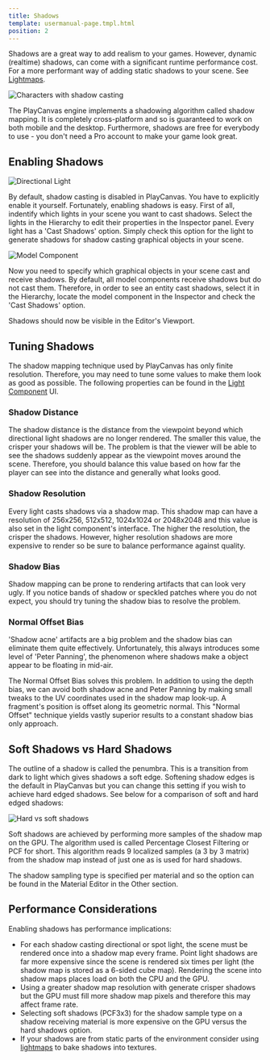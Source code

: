 ```yaml
---
title: Shadows
template: usermanual-page.tmpl.html
position: 2
---
```


Shadows are a great way to add realism to your games. However, dynamic (realtime) shadows, can come with a significant runtime performance cost. For a more performant way of adding static shadows to your scene. See [Lightmaps][4].

![Characters with shadow casting][1]

The PlayCanvas engine implements a shadowing algorithm called shadow mapping. It is completely cross-platform and so is guaranteed to work on both mobile and the desktop. Furthermore, shadows are free for everybody to use - you don't need a Pro account to make your game look great.

## Enabling Shadows

![Directional Light][5]

By default, shadow casting is disabled in PlayCanvas. You have to explicitly enable it yourself. Fortunately, enabling shadows is easy. First of all, indentify which lights in your scene you want to cast shadows. Select the lights in the Hierarchy to edit their properties in the Inspector panel. Every light has a 'Cast Shadows' option. Simply check this option for the light to generate shadows for shadow casting graphical objects in your scene.

![Model Component][6]

Now you need to specify which graphical objects in your scene cast and receive shadows. By default, all model components receive shadows but do not cast them. Therefore, in order to see an entity cast shadows, select it in the Hierarchy, locate the model component in the Inspector and check the 'Cast Shadows' option.

Shadows should now be visible in the Editor's Viewport.

## Tuning Shadows

The shadow mapping technique used by PlayCanvas has only finite resolution. Therefore, you may need to tune some values to make them look as good as possible. The following properties can be found in the [Light Component][2] UI.

### Shadow Distance

The shadow distance is the distance from the viewpoint beyond which directional light shadows are no longer rendered. The smaller this value, the crisper your shadows will be. The problem is that the viewer will be able to see the shadows suddenly appear as the viewpoint moves around the scene. Therefore, you should balance this value based on how far the player can see into the distance and generally what looks good.

### Shadow Resolution

Every light casts shadows via a shadow map. This shadow map can have a resolution of 256x256, 512x512, 1024x1024 or 2048x2048 and this value is also set in the light component's interface. The higher the resolution, the crisper the shadows. However, higher resolution shadows are more expensive to render so be sure to balance performance against quality.

### Shadow Bias

Shadow mapping can be prone to rendering artifacts that can look very ugly. If you notice bands of shadow or speckled patches where you do not expect, you should try tuning the shadow bias to resolve the problem.

### Normal Offset Bias

'Shadow acne' artifacts are a big problem and the shadow bias can eliminate them quite effectively. Unfortunately, this always introduces some level of 'Peter Panning', the phenomenon where shadows make a object appear to be floating in mid-air.

The Normal Offset Bias solves this problem. In addition to using the depth bias, we can avoid both shadow acne and Peter Panning by making small tweaks to the UV coordinates used in the shadow map look-up. A fragment's position is offset along its geometric normal. This "Normal Offset" technique yields vastly superior results to a constant shadow bias only approach.

## Soft Shadows vs Hard Shadows

The outline of a shadow is called the penumbra. This is a transition from dark to light which gives shadows a soft edge. Softening shadow edges is the default in PlayCanvas but you can change this setting if you wish to achieve hard edged shadows. See below for a comparison of soft and hard edged shadows:

![Hard vs soft shadows][3]

Soft shadows are achieved by performing more samples of the shadow map on the GPU. The algorithm used is called Percentage Closest Filtering or PCF for short. This algorithm reads 9 localized samples (a 3 by 3 matrix) from the shadow map instead of just one as is used for hard shadows.

The shadow sampling type is specified per material and so the option can be found in the Material Editor in the Other section.

## Performance Considerations

Enabling shadows has performance implications:

* For each shadow casting directional or spot light, the scene must be rendered once into a shadow map every frame. Point light shadows are far more expensive since the scene is rendered six times per light (the shadow map is stored as a 6-sided cube map). Rendering the scene into shadow maps places load on both the CPU and the GPU.
* Using a greater shadow map resolution with generate crisper shadows but the GPU must fill more shadow map pixels and therefore this may affect frame rate.
* Selecting soft shadows (PCF3x3) for the shadow sample type on a shadow receiving material is more expensive on the GPU versus the hard shadows option.
* If your shadows are from static parts of the environment consider using [lightmaps][4] to bake shadows into textures.

[1]: /images/user-manual/graphics/shadows/doom3_shadows.jpg
[2]: /user-manual/packs/components/light
[3]: /images/user-manual/graphics/shadows/hard_vs_soft.jpg
[4]: /user-manual/graphics/lighting/lightmaps
[5]: /images/user-manual/scenes/components/component-light-directional.png
[6]: /images/user-manual/scenes/components/component-model.png

